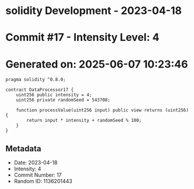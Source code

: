 ﻿# solidity Development - 2023-04-18
# Commit #17 - Intensity Level: 4
# Generated on: 2025-06-07 10:23:46
```solidity
pragma solidity ^0.8.0;

contract DataProcessor17 {
    uint256 public intensity = 4;
    uint256 private randomSeed = 543708;

    function processValue(uint256 input) public view returns (uint256) {
        return input * intensity + randomSeed % 100;
    }
}
```
## Metadata
- Date: 2023-04-18
- Intensity: 4
- Commit Number: 17
- Random ID: 1136201443

